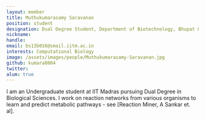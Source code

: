 ```yaml
---
layout: member
title: Muthukumarasamy Saravanan
position: student
designation: Dual Degree Student, Department of Biotechnology, Bhupat & Jyoti Mehta School of Biosciences
nickname: 
handle: 
email: bs13b016@smail.iitm.ac.in
interests: Computational Biology
image: /assets/images/people/Muthukumarasamy-Saravanan.jpg
github: kumara0804
twitter: 
alum: true
---
```


 I am an Undergraduate student at IIT Madras pursuing Dual Degree in Biological Sciences. I work on reaction networks from various organisms to learn and predict metabolic pathways - see [Reaction Miner, A Sankar et. al].
 
[Reaction Miner]: https://doi.org/10.1093/bioinformatics/btx481
